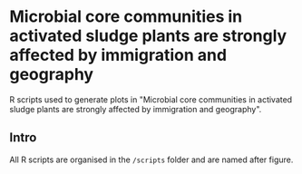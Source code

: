 # Microbial core communities in activated sludge plants are strongly affected by immigration and geography
R scripts used to generate plots in "Microbial core communities in activated sludge plants are strongly affected by immigration and geography".

## Intro
All R scripts are organised in the `/scripts` folder and are named after figure.
